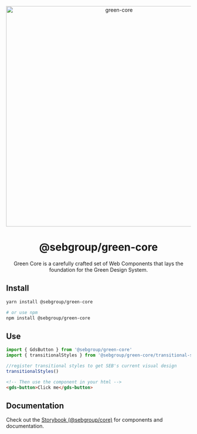 <div align="center">
<img width="600" alt="green-core" src="https://github.com/sebgroup/green/assets/11420341/5d4b25fd-0633-498c-b50f-70f07c01ac16">
<h1>@sebgroup/green-core</h1>
<p>Green Core is a carefully crafted set of Web Components that lays the foundation for the Green Design System.</p>
</div>

## Install

```bash
yarn install @sebgroup/green-core

# or use npm
npm install @sebgroup/green-core
```

## Use

```js
import { GdsButton } from '@sebgroup/green-core'
import { transitionalStyles } from '@sebgroup/green-core/transitional-styles'

//register transitional styles to get SEB's current visual design
transitionalStyles()
```

```html
<!-- Then use the component in your html -->
<gds-button>Click me</gds-button>
```

## Documentation

Check out the [Storybook (@sebgroup/core)](https://sebgroup.github.io/green/latest/core/) for components and documentation.
